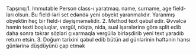 Tapşırıq:1. Immutable Person class-ı yaratmaq. name, surname, age field-ları olsun. Bu field-ləri set edəndə yeni obyekt yaranmalıdır. Yaranmış obyektin heç bir field-i dəyişməməlidir.
2. Method text qəbul edir. Əvvəlcə həmin texti boşluqlar, vergül, nöqtə, nida, sual işarələrinə görə split edib daha sonra təkrar sözləri çıxarmaqla vergüllə birləşdirib yeni text         yaradıb return etsin.
3. Doğum tarixini qəbul edib bütün ad günlərinin həftənin hansı günlərinə düşdüyünü çap etmək
